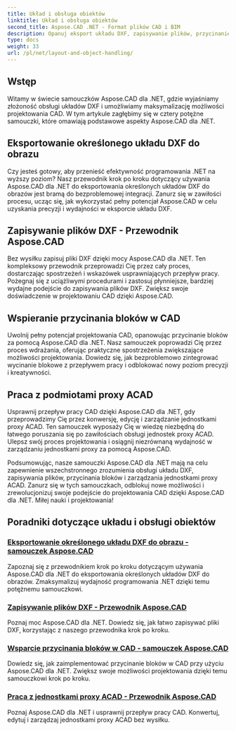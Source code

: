 ```yaml
---
title: Układ i obsługa obiektów
linktitle: Układ i obsługa obiektów
second_title: Aspose.CAD .NET - Format plików CAD i BIM
description: Opanuj eksport układu DXF, zapisywanie plików, przycinanie bloków i jednostki proxy ACAD bez wysiłku w celu ulepszenia projektowania CAD przy użyciu Aspose.CAD dla .NET.
type: docs
weight: 33
url: /pl/net/layout-and-object-handling/
---
```


## Wstęp

Witamy w świecie samouczków Aspose.CAD dla .NET, gdzie wyjaśniamy złożoność obsługi układów DXF i umożliwiamy maksymalizację możliwości projektowania CAD. W tym artykule zagłębimy się w cztery potężne samouczki, które omawiają podstawowe aspekty Aspose.CAD dla .NET.

 ## Eksportowanie określonego układu DXF do obrazu

Czy jesteś gotowy, aby przenieść efektywność programowania .NET na wyższy poziom? Nasz przewodnik krok po kroku dotyczący używania Aspose.CAD dla .NET do eksportowania określonych układów DXF do obrazów jest bramą do bezproblemowej integracji. Zanurz się w zawiłości procesu, ucząc się, jak wykorzystać pełny potencjał Aspose.CAD w celu uzyskania precyzji i wydajności w eksporcie układu DXF.

 ## Zapisywanie plików DXF - Przewodnik Aspose.CAD

Bez wysiłku zapisuj pliki DXF dzięki mocy Aspose.CAD dla .NET. Ten kompleksowy przewodnik przeprowadzi Cię przez cały proces, dostarczając spostrzeżeń i wskazówek usprawniających przepływ pracy. Pożegnaj się z uciążliwymi procedurami i zastosuj płynniejsze, bardziej wydajne podejście do zapisywania plików DXF. Zwiększ swoje doświadczenie w projektowaniu CAD dzięki Aspose.CAD.

 ## Wspieranie przycinania bloków w CAD

Uwolnij pełny potencjał projektowania CAD, opanowując przycinanie bloków za pomocą Aspose.CAD dla .NET. Nasz samouczek poprowadzi Cię przez proces wdrażania, oferując praktyczne spostrzeżenia zwiększające możliwości projektowania. Dowiedz się, jak bezproblemowo zintegrować wycinanie blokowe z przepływem pracy i odblokować nowy poziom precyzji i kreatywności.

 ## Praca z podmiotami proxy ACAD

Usprawnij przepływ pracy CAD dzięki Aspose.CAD dla .NET, gdy przeprowadzimy Cię przez konwersję, edycję i zarządzanie jednostkami proxy ACAD. Ten samouczek wyposaży Cię w wiedzę niezbędną do łatwego poruszania się po zawiłościach obsługi jednostek proxy ACAD. Ulepsz swój proces projektowania i osiągnij niezrównaną wydajność w zarządzaniu jednostkami proxy za pomocą Aspose.CAD.

Podsumowując, nasze samouczki Aspose.CAD dla .NET mają na celu zapewnienie wszechstronnego zrozumienia obsługi układu DXF, zapisywania plików, przycinania bloków i zarządzania jednostkami proxy ACAD. Zanurz się w tych samouczkach, odblokuj nowe możliwości i zrewolucjonizuj swoje podejście do projektowania CAD dzięki Aspose.CAD dla .NET. Miłej nauki i projektowania!
## Poradniki dotyczące układu i obsługi obiektów
### [Eksportowanie określonego układu DXF do obrazu - samouczek Aspose.CAD](./exporting-specific-dxf-layout-to-image/)
Zapoznaj się z przewodnikiem krok po kroku dotyczącym używania Aspose.CAD dla .NET do eksportowania określonych układów DXF do obrazów. Zmaksymalizuj wydajność programowania .NET dzięki temu potężnemu samouczkowi.
### [Zapisywanie plików DXF - Przewodnik Aspose.CAD](./saving-dxf-files/)
Poznaj moc Aspose.CAD dla .NET. Dowiedz się, jak łatwo zapisywać pliki DXF, korzystając z naszego przewodnika krok po kroku.
### [Wsparcie przycinania bloków w CAD - samouczek Aspose.CAD](./supporting-block-clipping-in-cad/)
Dowiedz się, jak zaimplementować przycinanie bloków w CAD przy użyciu Aspose.CAD dla .NET. Zwiększ swoje możliwości projektowania dzięki temu samouczkowi krok po kroku.
### [Praca z jednostkami proxy ACAD - Przewodnik Aspose.CAD](./working-with-acad-proxy-entities/)
Poznaj Aspose.CAD dla .NET i usprawnij przepływ pracy CAD. Konwertuj, edytuj i zarządzaj jednostkami proxy ACAD bez wysiłku.